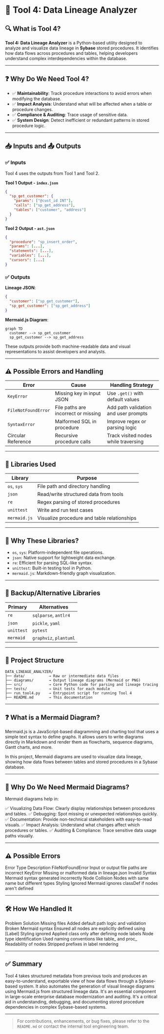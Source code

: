 # 📄 Tool 4: Data Lineage Analyzer

## 🔍 What is Tool 4?

**Tool 4: Data Lineage Analyzer** is a Python-based utility designed to analyze and visualize data lineage in **Sybase** stored procedures. It identifies how data flows across procedures and tables, helping developers understand complex interdependencies within the database.

---

## ❓ Why Do We Need Tool 4?

* ✅ **Maintainability**: Track procedure interactions to avoid errors when modifying the database.
* ✅ **Impact Analysis**: Understand what will be affected when a table or procedure changes.
* ✅ **Compliance & Auditing**: Trace usage of sensitive data.
* ✅ **System Design**: Detect inefficient or redundant patterns in stored procedure logic.

---

## 📥 Inputs and 📤 Outputs

### ✅ Inputs

Tool 4 uses the outputs from Tool 1 and Tool 2.

**Tool 1 Output - `index.json`**

```json
{
  "sp_get_customer": {
    "params": ["@cust_id INT"],
    "calls": ["sp_get_address"],
    "tables": ["customer", "address"]
  }
}
```

**Tool 2 Output - `ast.json`**

```json
{
  "procedure": "sp_insert_order",
  "params": [...],
  "statements": [...],
  "variables": [...],
  "cursors": [...]
}
```

### ✅ Outputs

**Lineage JSON**:

```json
{
  "customer": ["sp_get_customer"],
  "sp_get_customer": ["sp_get_address"]
}
```

**Mermaid.js Diagram**:

```mermaid
graph TD
  customer --> sp_get_customer
  sp_get_customer --> sp_get_address
```

These outputs provide both machine-readable data and visual representations to assist developers and analysts.

---

## ⚠️ Possible Errors and Handling

| Error               | Cause                               | Handling Strategy                    |
| ------------------- | ----------------------------------- | ------------------------------------ |
| `KeyError`          | Missing key in input JSON           | Use `.get()` with default values     |
| `FileNotFoundError` | File paths are incorrect or missing | Add path validation and user prompts |
| `SyntaxError`       | Malformed SQL in procedure          | Improve regex or parsing logic       |
| Circular Reference  | Recursive procedure calls           | Track visited nodes while traversing |

---

## 🧰 Libraries Used

| Library      | Purpose                                     |
| ------------ | ------------------------------------------- |
| `os`, `sys`  | File path and directory handling            |
| `json`       | Read/write structured data from tools       |
| `re`         | Regex parsing of stored procedures          |
| `unittest`   | Write and run test cases                    |
| `mermaid.js` | Visualize procedure and table relationships |

---

## 🤔 Why These Libraries?

* `os`, `sys`: Platform-independent file operations.
* `json`: Native support for lightweight data exchange.
* `re`: Efficient for parsing SQL-like syntax.
* `unittest`: Built-in testing tool in Python.
* `mermaid.js`: Markdown-friendly graph visualization.

---

## 🔄 Backup/Alternative Libraries

| Primary    | Alternatives           |
| ---------- | ---------------------- |
| `re`       | `sqlparse`, `antlr4`   |
| `json`     | `pickle`, `yaml`       |
| `unittest` | `pytest`               |
| `mermaid`  | `graphviz`, `plantuml` |

---

## 📁 Project Structure

```
DATA_LINEAGE_ANALYZER/
├── data/           → Raw or intermediate data files
├── diagrams/       → Output lineage diagrams (Mermaid or PNG)
├── src/            → Core Python code for parsing and lineage tracing
├── tests/          → Unit tests for each module
├── run_tool4.py    → Entrypoint script for running Tool 4
├── README.md       → This documentation
```

---

## ❓ What is a Mermaid Diagram?
Mermaid.js is a JavaScript-based diagramming and charting tool that uses a simple text syntax to define graphs. It allows users to write diagrams directly in Markdown and render them as flowcharts, sequence diagrams, Gantt charts, and more.

In this project, Mermaid diagrams are used to visualize data lineage, showing how data flows between tables and stored procedures in a Sybase database.

---
## 🤔 Why Do We Need Mermaid Diagrams?
Mermaid diagrams help in:

✅ Visualizing Data Flow: Clearly display relationships between procedures and tables.
✅ Debugging: Spot missing or unexpected relationships quickly.
✅ Documentation: Provide non-technical stakeholders with easy-to-read visuals.
✅ Impact Analysis: Understand what changes affect which procedures or tables.
✅ Auditing & Compliance: Trace sensitive data usage paths visually.

---
## ⚠️ Possible Errors

Error Type	Description
FileNotFoundError	Input or output file paths are incorrect
KeyError	Missing or malformed data in lineage.json
Invalid Syntax	Mermaid syntax generated incorrectly
Node Collision	Nodes with same name but different types
Styling Ignored	Mermaid ignores classDef if nodes aren't defined

---
## 🛠️ How We Handled It
Problem	Solution
Missing files	Added default path logic and validation
Broken Mermaid syntax	Ensured all nodes are explicitly defined using [Label]
Styling ignored	Applied class only after defining node labels
Node type identification	Used naming conventions like table_ and proc_
Readability of nodes	Stripped prefixes in label rendering

---
## ✅ Summary

Tool 4 takes structured metadata from previous tools and produces an easy-to-understand, exportable view of how data flows through a Sybase-based system. It also automates the generation of visual lineage diagrams using Mermaid.js from structured lineage data. It's an essential component in large-scale enterprise database modernization and auditing. It's a critical aid in understanding, debugging, and documenting stored procedure dependencies in complex Sybase-based systems.

---

> For contributions, enhancements, or bug fixes, please refer to the `README.md` or contact the internal tool engineering team.
